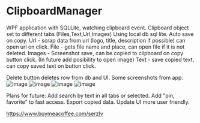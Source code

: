 # ClipboardManager

WPF application with SQLLite, watching clipboard event.
Clipboard object set to different tabs (Files,Text,Url,Images)
Using local db sql lite.
Auto save on copy.
Url - scrap data from url (logo, title, description if possible) can open url on click.
File - gets file name and place, can open file if it is not deleted.
Images - Screenshot save, can be copied to clipboard on copy button click. (In future add posibility to open image)
Text - save copied text, can copy saved text on button click.

Delete button deletes row from db and UI.
Some screenshots from app:
![image](https://github.com/SerzLV/ClipboardManager/assets/42301342/cee6abef-350e-471e-a879-6865e3bf4a7f)
![image](https://github.com/SerzLV/ClipboardManager/assets/42301342/47c14c0f-f443-4352-8927-ec58eea2c00e)
![image](https://github.com/SerzLV/ClipboardManager/assets/42301342/f0e2b4fb-f5e8-4102-a647-29e456df6666)
![image](https://github.com/SerzLV/ClipboardManager/assets/42301342/b2e51da5-5b52-4111-b032-13eeb5ef53ad)



Plans for future:
Add search by text in all tabs or selected.
Add "pin, favorite" to fast access.
Export copied data.
Update UI more user friendly. 

https://www.buymeacoffee.com/serzlv
